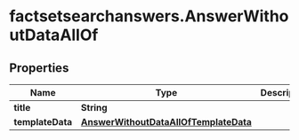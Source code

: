 # factsetsearchanswers.AnswerWithoutDataAllOf

## Properties

Name | Type | Description | Notes
------------ | ------------- | ------------- | -------------
**title** | **String** |  | 
**templateData** | [**AnswerWithoutDataAllOfTemplateData**](AnswerWithoutDataAllOfTemplateData.md) |  | [optional] 


